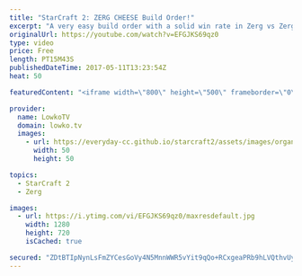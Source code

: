 ```yaml
---
title: "StarCraft 2: ZERG CHEESE Build Order!"
excerpt: "A very easy build order with a solid win rate in Zerg vs Zerg. Subscribe for more videos: http://lowko.tv/youtube More StarCraft 2 guides: https://goo.gl/Njw8ay  The strength of the 15 Hatchery, 14 Extractor and 14 Spawning Pool is the fact that it makes your build order look very \"normal\". Your opponent"
originalUrl: https://youtube.com/watch?v=EFGJKS69qz0
type: video
price: Free
length: PT15M43S
publishedDateTime: 2017-05-11T13:23:54Z
heat: 50

featuredContent: "<iframe width=\"800\" height=\"500\" frameborder=\"0\" src=\"https://www.youtube.com/embed/EFGJKS69qz0\" allow=\"accelerometer; autoplay; encrypted-media; gyroscope; picture-in-picture\" allowfullscreen></iframe>"

provider:
  name: LowkoTV
  domain: lowko.tv
  images:
    - url: https://everyday-cc.github.io/starcraft2/assets/images/organizations/lowko.tv-50x50.jpg
      width: 50
      height: 50

topics:
  - StarCraft 2
  - Zerg

images:
  - url: https://i.ytimg.com/vi/EFGJKS69qz0/maxresdefault.jpg
    width: 1280
    height: 720
    isCached: true

secured: "ZDtBTIpNynLsFmZYCesGoVy4N5MnnWWR5vYit9qQo+RCxgeaPRb9hLVQthvUygJ/PqyB+G+Dc5M3TynLXewr23oE5xOXPvPGf0zYWaWTmWlTJflzwJTIMQo2CNIXOH8kWcP+S/pFmH/xgKKf+dZvmkTRm2c8zMrc3XuoowgxnCUSrsdP0Q8/rKOOOGieugGQ/q6BAVCipcjmeeeN0v/3eadvhvuduG7FdfAXxaNVx2UnDPr4p9hrTrGW0bcw8sBMxDiuIoSqdT7cDku0bBMTJbK4S9U40AcqJOTxZbwe6ZJaUuPmDUEEoHv0zX6WyKYvJ4trMFMjH7amM6kcpbHryifotmrqgzMf4I264J5n62wh5vBTLr+GpIsyb0Xg3FUonV/OywtvUAbdabXKAhe8v21VpyNqtE30CZz469pRgvBJo8Mcr0GZqFKvHaMi0/Tn;tpZFLxygEaDo9TclEMy4QA=="
---
```


